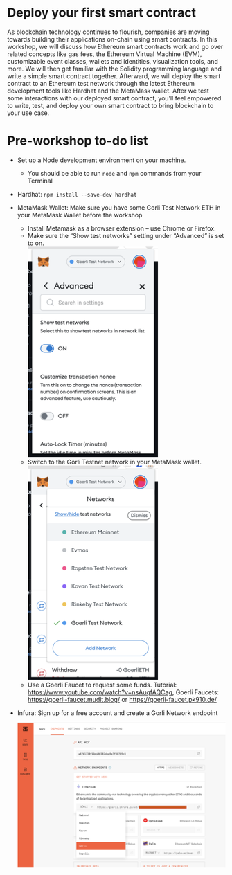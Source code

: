 # Deploy your first smart contract

As blockchain technology continues to flourish, companies are moving towards building their applications on-chain using smart contracts. In this workshop, we will discuss how Ethereum smart contracts work and go over related concepts like gas fees, the Ethereum Virtual Machine (EVM), customizable event classes, wallets and identities, visualization tools, and more. We will then get familiar with the Solidity programming language and write a simple smart contract together. Afterward, we will deploy the smart contract to an Ethereum test network through the latest Ethereum development tools like Hardhat and the MetaMask wallet. After we test some interactions with our deployed smart contract, you’ll feel empowered to write, test, and deploy your own smart contract to bring blockchain to your use case.

# Pre-workshop to-do list

- Set up a Node development environment on your machine. 
  * You should be able to run `node` and `npm` commands from your Terminal
- Hardhat: `npm install --save-dev hardhat`
- MetaMask Wallet: Make sure you have some Gorli Test Network ETH in your MetaMask Wallet before the workshop
  * Install Metamask as a browser extension – use Chrome or Firefox. 
  * Make sure the “Show test networks” setting under “Advanced” is set to on.  
    <img src="screenshots/showTestNetworks.png" width="300">
  * Switch to the Görli Testnet network in your MetaMask wallet. <img src="screenshots/testNetworks.png" width="300">
  * Use a Goerli Faucet to request some funds. Tutorial: https://www.youtube.com/watch?v=nsAuqfAQCag, Goerli Faucets: https://goerli-faucet.mudit.blog/ or https://goerli-faucet.pk910.de/
- Infura: Sign up for a free account and create a Gorli Network endpoint
  
  <img src="screenshots/infura.png" width="800">






